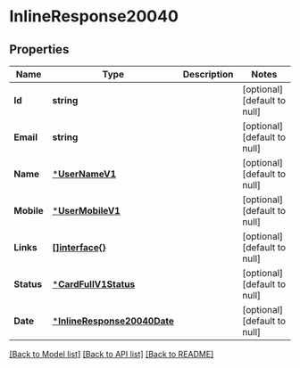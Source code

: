 # InlineResponse20040

## Properties
Name | Type | Description | Notes
------------ | ------------- | ------------- | -------------
**Id** | **string** |  | [optional] [default to null]
**Email** | **string** |  | [optional] [default to null]
**Name** | [***UserNameV1**](User_name.v1.md) |  | [optional] [default to null]
**Mobile** | [***UserMobileV1**](User_mobile.v1.md) |  | [optional] [default to null]
**Links** | [**[]interface{}**](.md) |  | [optional] [default to null]
**Status** | [***CardFullV1Status**](Card_full.v1_status.md) |  | [optional] [default to null]
**Date** | [***InlineResponse20040Date**](inline_response_200_40_date.md) |  | [optional] [default to null]

[[Back to Model list]](../README.md#documentation-for-models) [[Back to API list]](../README.md#documentation-for-api-endpoints) [[Back to README]](../README.md)


